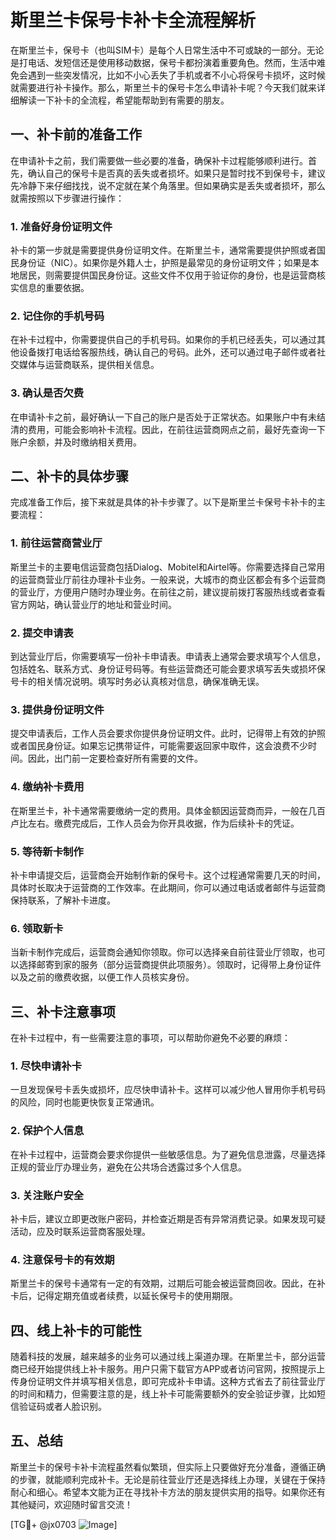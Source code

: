 # 斯里兰卡保号卡补卡全流程解析

在斯里兰卡，保号卡（也叫SIM卡）是每个人日常生活中不可或缺的一部分。无论是打电话、发短信还是使用移动数据，保号卡都扮演着重要角色。然而，生活中难免会遇到一些突发情况，比如不小心丢失了手机或者不小心将保号卡损坏，这时候就需要进行补卡操作。那么，斯里兰卡的保号卡怎么申请补卡呢？今天我们就来详细解读一下补卡的全流程，希望能帮助到有需要的朋友。

## 一、补卡前的准备工作

在申请补卡之前，我们需要做一些必要的准备，确保补卡过程能够顺利进行。首先，确认自己的保号卡是否真的丢失或者损坏。如果只是暂时找不到保号卡，建议先冷静下来仔细找找，说不定就在某个角落里。但如果确实是丢失或者损坏，那么就需按照以下步骤进行操作：

### 1. 准备好身份证明文件
补卡的第一步就是需要提供身份证明文件。在斯里兰卡，通常需要提供护照或者国民身份证（NIC）。如果你是外籍人士，护照是最常见的身份证明文件；如果是本地居民，则需要提供国民身份证。这些文件不仅用于验证你的身份，也是运营商核实信息的重要依据。

### 2. 记住你的手机号码
在补卡过程中，你需要提供自己的手机号码。如果你的手机已经丢失，可以通过其他设备拨打电话给客服热线，确认自己的号码。此外，还可以通过电子邮件或者社交媒体与运营商联系，提供相关信息。

### 3. 确认是否欠费
在申请补卡之前，最好确认一下自己的账户是否处于正常状态。如果账户中有未结清的费用，可能会影响补卡流程。因此，在前往运营商网点之前，最好先查询一下账户余额，并及时缴纳相关费用。

## 二、补卡的具体步骤

完成准备工作后，接下来就是具体的补卡步骤了。以下是斯里兰卡保号卡补卡的主要流程：

### 1. 前往运营商营业厅
斯里兰卡的主要电信运营商包括Dialog、Mobitel和Airtel等。你需要选择自己常用的运营商营业厅前往办理补卡业务。一般来说，大城市的商业区都会有多个运营商的营业厅，方便用户随时办理业务。在前往之前，建议提前拨打客服热线或者查看官方网站，确认营业厅的地址和营业时间。

### 2. 提交申请表
到达营业厅后，你需要填写一份补卡申请表。申请表上通常会要求填写个人信息，包括姓名、联系方式、身份证号码等。有些运营商还可能会要求填写丢失或损坏保号卡的相关情况说明。填写时务必认真核对信息，确保准确无误。

### 3. 提供身份证明文件
提交申请表后，工作人员会要求你提供身份证明文件。此时，记得带上有效的护照或者国民身份证。如果忘记携带证件，可能需要返回家中取件，这会浪费不少时间。因此，出门前一定要检查好所有需要的文件。

### 4. 缴纳补卡费用
在斯里兰卡，补卡通常需要缴纳一定的费用。具体金额因运营商而异，一般在几百卢比左右。缴费完成后，工作人员会为你开具收据，作为后续补卡的凭证。

### 5. 等待新卡制作
补卡申请提交后，运营商会开始制作新的保号卡。这个过程通常需要几天的时间，具体时长取决于运营商的工作效率。在此期间，你可以通过电话或者邮件与运营商保持联系，了解补卡进度。

### 6. 领取新卡
当新卡制作完成后，运营商会通知你领取。你可以选择亲自前往营业厅领取，也可以选择邮寄到家的服务（部分运营商提供此项服务）。领取时，记得带上身份证件以及之前的缴费收据，以便工作人员核实身份。

## 三、补卡注意事项

在补卡过程中，有一些需要注意的事项，可以帮助你避免不必要的麻烦：

### 1. 尽快申请补卡
一旦发现保号卡丢失或损坏，应尽快申请补卡。这样可以减少他人冒用你手机号码的风险，同时也能更快恢复正常通讯。

### 2. 保护个人信息
在补卡过程中，运营商会要求你提供一些敏感信息。为了避免信息泄露，尽量选择正规的营业厅办理业务，避免在公共场合透露过多个人信息。

### 3. 关注账户安全
补卡后，建议立即更改账户密码，并检查近期是否有异常消费记录。如果发现可疑活动，应及时联系运营商客服处理。

### 4. 注意保号卡的有效期
斯里兰卡的保号卡通常有一定的有效期，过期后可能会被运营商回收。因此，在补卡后，记得定期充值或者续费，以延长保号卡的使用期限。

## 四、线上补卡的可能性

随着科技的发展，越来越多的业务可以通过线上渠道办理。在斯里兰卡，部分运营商已经开始提供线上补卡服务。用户只需下载官方APP或者访问官网，按照提示上传身份证明文件并填写相关信息，即可完成补卡申请。这种方式省去了前往营业厅的时间和精力，但需要注意的是，线上补卡可能需要额外的安全验证步骤，比如短信验证码或者人脸识别。

## 五、总结

斯里兰卡的保号卡补卡流程虽然看似繁琐，但实际上只要做好充分准备，遵循正确的步骤，就能顺利完成补卡。无论是前往营业厅还是选择线上办理，关键在于保持耐心和细心。希望本文能为正在寻找补卡方法的朋友提供实用的指导。如果你还有其他疑问，欢迎随时留言交流！

[TG💪+ @jx0703 ![Image](https://github.com/user-attachments/assets/dbca1d08-cadb-493c-b0ec-ad6f7a83f270)]